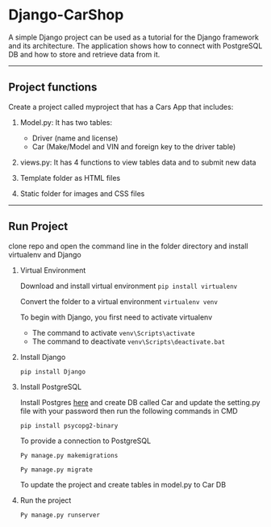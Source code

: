 # Django-CarShop

A simple Django project can be used as a tutorial for the Django framework and its architecture. The application shows how to connect with PostgreSQL DB and how to store and retrieve data from it.

------------

## Project functions

Create a project called myproject that has a Cars App that includes:

1. Model.py: It has two tables:
   - Driver (name and license)
   - Car (Make/Model and VIN and foreign key to the driver table)
2. views.py: It has 4 functions to view tables data and to submit new data

3. Template folder as HTML files

4. Static folder for images and CSS files

------------


## Run Project

clone repo and open the command line in the folder directory and install virtualenv and Django

1. Virtual Environment

   Download and install virtual environment
   `pip install virtualenv`

   Convert the folder to a virtual environment
   `virtualenv venv`

   To begin with Django, you first need to activate virtualenv
      - The command to activate    `venv\Scripts\activate`
      - The command to deactivate  `venv\Scripts\deactivate.bat`

2. Install Django

   `pip install Django`

3. Install PostgreSQL

   Install Postgres [here](https://www.postgresqltutorial.com/postgresql-getting-started/install-postgresql/) and create DB called Car and update the setting.py file with your password then run the following commands in CMD

   `pip install psycopg2-binary `

   To provide a connection to PostgreSQL

   `Py manage.py makemigrations `

   `Py manage.py migrate`

   To update the project and create tables in model.py to Car DB

4. Run the project

   `Py manage.py runserver`   

